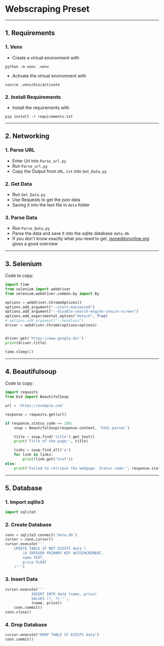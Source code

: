 # Webscraping Preset

---

## 1. Requirements

### 1. Venv

- Create a virtual environment with

```
python -m venv .venv
```

- Activate the virtual environment with

```
source .venv/bin/activate
```

### 2. Install Requirements

- Install the requirements with

```
pip install -r requirements.txt
```

---

## 2. Networking

### 1. Parse URL

- Enter Url into `Parse_url.py`
- Run `Parse_url.py`
- Copy the Output from `URL.txt` into `Get_Data.py`

### 2. Get Data

- Run `Get_Data.py`
- Use Requests to get the json data
- Saving it into the text file in `data` folder

### 3. Parse Data

- Run `Parse_Data.py`
- Parse the data and save it into the sqlite database `data.db`
- If you don't know exactly what you need to get, [jsoneditoronline.org](jsoneditoronline.org) gives a good overview

---

## 3. Selenium

Code to copy:

```python
import time
from selenium import webdriver
from selenium.webdriver.common.by import By

options = webdriver.ChromeOptions()
options.add_argument("--start-maximized")
options.add_argument("--disable-search-engine-choice-screen")
options.add_experimental_option("detach", True)
# options.add_argument("--headless")
driver = webdriver.Chrome(options=options)


driver.get('https://www.google.de/')
print(driver.title)

time.sleep(2)

```

---

## 4. Beautifulsoup

Code to copy:

```python
import requests
from bs4 import BeautifulSoup

url = 'https://example.com'

response = requests.get(url)

if response.status_code == 200:
    soup = BeautifulSoup(response.content, 'html.parser')

    title = soup.find('title').get_text()
    print('Title of the page:', title)

    links = soup.find_all('a')
    for link in links:
        print(link.get('href'))
else:
    print('Failed to retrieve the webpage. Status code:', response.status_code)

```

---

## 5. Database

### 1. Import sqlite3

```python
import sqlite3
```

### 2. Create Database

```python
conn = sqlite3.connect('data.db')
cursor = conn.cursor()
cursor.execute('''
    CREATE TABLE IF NOT EXISTS data (
        id INTEGER PRIMARY KEY AUTOINCREMENT,
        name TEXT,
        price FLOAT
    )''')
```

### 3. Insert Data

```python
cursor.execute('''
            INSERT INTO data (name, price)
            VALUES (?, ?)''',
            (name, price))
    conn.commit()
conn.close()
```

### 4. Drop Database

```python
cursor.execute("DROP TABLE IF EXISTS data")
conn.commit()
```
